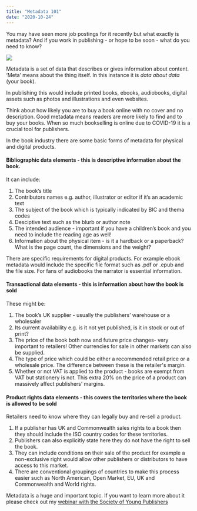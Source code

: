 ```yaml
---
title: "Metadata 101"
date: "2020-10-24"
---
```


You may have seen more job postings for it recently but what exactly is metadata? And if you work in publishing - or hope to be soon - what do you need to know?

![](https://images.unsplash.com/photo-1513475382585-d06e58bcb0e0?ixlib=rb-1.2.1&ixid=eyJhcHBfaWQiOjEyMDd9&auto=format&fit=crop&w=750&q=80)






Metadata is a set of data that describes or gives information about content. ‘Meta’ means about the thing itself. In this instance it is *data about data* (your book).

In publishing this would include printed books, ebooks, audiobooks, digital assets such as photos and illustrations and even websites. 

Think about how likely you are to buy a book online with no cover and no description. Good metadata means readers are more likely to find and to buy your books. When so much bookselling is online due to COVID-19 it is a crucial tool for publishers. 

In the book industry there are some basic forms of metadata for physical and digital products.

#### Bibliographic data elements - this is descriptive information about the book.

It can include:
1. The book’s title
2. Contributors names e.g. author, illustrator or editor if it’s an academic text
3. The subject of the book which is typically indicated by BIC and thema codes 
4. Desciptive text such as the blurb or author note
5. The intended audience - important if you have a children’s book and you need to include the reading age as well!
6. Information about the physical item - is it a hardback or a paperback? What is the page count, the dimensions and the weight? 

There are specific requirements for digital products. For example ebook metadata would include the specific file format such as .pdf or .epub and the file size. For fans of audiobooks the narrator is essential information.

#### Transactional data elements - this is information about how the book is sold 
These might be:
1. The book’s UK supplier - usually the publishers’ warehouse or a wholesaler
2. Its current availability e.g. is it not yet published, is it in stock or out of print?
3. The price of the book both now and future price changes- very important to retailers! Other currencies for sale in other markets can also be supplied.
4. The type of price which could be either a recommended retail price or a wholesale price. The difference between these is the retailer's margin. 
5. Whether or not VAT is applied to the product - books are exempt from VAT but stationery is not. This extra 20% on the price of a product can massively affect publishers’ margins.

#### Product rights data elements - this covers the territories where the book is allowed to be sold
Retailers need to know where they can legally buy and re-sell a product. 

1. If a publisher has UK and Commonwealth sales rights to a book then they should include the ISO country codes for these territories.
2. Publishers can also explicitly state here they do not have the right to sell the book.
3. They can include conditions on their sale of the product for example a non-exclusive right would allow other publishers or distributors to have access to this market. 
4. There are conventional groupings of countries to make this process easier such as North American, Open Market, EU, UK and Commonwealth and World rights. 

Metadata is a huge and important topic. If you want to learn more about it please check out my [webinar with the Society of Young Publishers](https://www.youtube.com/watch?v=34YAt3RxzK4&feature=youtu.be)

